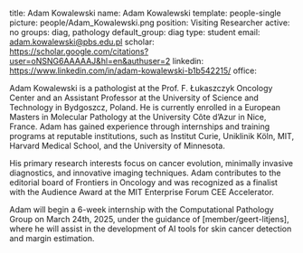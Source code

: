 title: Adam Kowalewski
name: Adam Kowalewski
template: people-single
picture: people/Adam_Kowalewski.png
position: Visiting Researcher
active: no
groups: diag, pathology
default_group: diag
type: student
email: adam.kowalewski@pbs.edu.pl
scholar: https://scholar.google.com/citations?user=oNSNG6AAAAAJ&hl=en&authuser=2
linkedin: https://www.linkedin.com/in/adam-kowalewski-b1b542215/
office:

Adam Kowalewski is a pathologist at the Prof. F. Łukaszczyk Oncology Center and an Assistant Professor at the University of Science and Technology in Bydgoszcz, Poland. He is currently enrolled in a European Masters in Molecular Pathology at the University Côte d’Azur in Nice, France. Adam has gained experience through internships and training programs at reputable institutions, such as Institut Curie, Uniklinik Köln, MIT, Harvard Medical School, and the University of Minnesota.

His primary research interests focus on cancer evolution, minimally invasive diagnostics, and innovative imaging techniques. Adam contributes to the editorial board of Frontiers in Oncology and was recognized as a finalist with the Audience Award at the MIT Enterprise Forum CEE Accelerator.

Adam will begin a 6-week internship with the Computational Pathology Group on March 24th, 2025, under the guidance of [member/geert-litjens], where he will assist in the development of AI tools for skin cancer detection and margin estimation.
